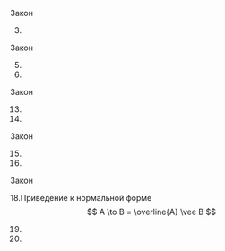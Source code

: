 Закон

3.

Закон

5.

6.

Закон

13.

14.

Закон

15.

16.

Закон

18.Приведение к нормальной форме
$$ A \to  B = \overline{A} \vee B $$

19.

20.
